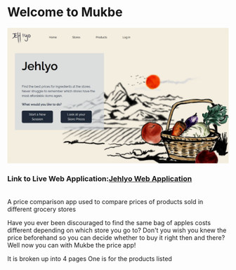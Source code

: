 <h1>Welcome to Mukbe</h1>
<img title="jehlyo hero" alt="Image of Jehlyo hero page" src="/src/assets/images/Jehlyo Landing.png">

<h3>Link to Live Web Application:<a href="https://jehlyo.netlify.app/">Jehlyo Web Application</a></h3>
</br>
A price comparison app used to compare prices of products sold in different grocery stores

Have you ever been discouraged to find the same bag of apples costs different depending on which store you go to?
Don't you wish you knew the price beforehand so you can decide whether to buy it right then and there?
Well now you can with Mukbe the price app!

It is broken up into 4 pages
One is for the products listed

